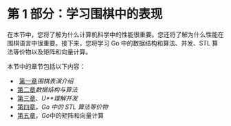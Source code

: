 # 第 1 部分：学习围棋中的表现

在本节中，您将了解为什么计算机科学中的性能很重要。您还将了解为什么性能在围棋语言中很重要。接下来，您将学习 Go 中的数据结构和算法、并发、STL 算法等价物以及矩阵和向量计算。

本节中的章节包括以下内容：

*   ​ [第一章](01.html)*围棋表演介绍*
*   [第二章](02.html)*数据结构与算法*
*   [第三章](03.html)、*U**理解并发*
*   [第四章](04.html)，*Go 中的 STL 算法等价物*
*   [第五章](05.html)，*Go*中的矩阵和向量计算